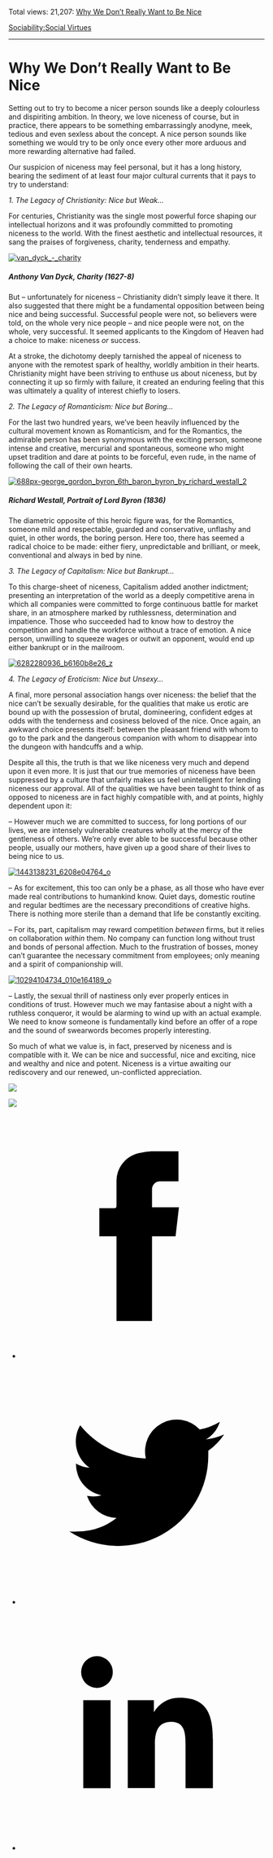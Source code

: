 Total views: 21,207: [Why We Don’t Really Want to Be Nice](https://www.theschooloflife.com/thebookoflife/why-we-dont-really-want-to-be-nice/)

[Sociability:](https://www.theschooloflife.com/thebookoflife/category/sociability/)[Social Virtues](https://www.theschooloflife.com/thebookoflife/category/sociability/social-virtues/)

* * *

# Why We Don’t Really Want to Be Nice
<style>
						.alignnone {
  display: block;
  margin-left: auto;
  margin-right: auto;
  align: center:
}

.addtoany_share_save_container {
display:none;
}

.wp-block-image {
		display: block;
  margin-left: auto;
  margin-right: auto;
  width: 50%;
}

.aligncenter {
display: block;
  margin-left: auto;
  margin-right: auto;
  align: center:
}

@media only screen and (max-width: 500px) {
  .wp-block-image {
		display: block;
  margin-left: auto;
  margin-right: auto;
  width: 100%;
} }

h1 {max-width: 600px !important;
}
.s18-single-post .content-area .site-main article .post-cat-header-display + .old-wrapper p {
    font-size: 1.200em
}
						</style>

Setting out to try to become a nicer person sounds like a deeply colourless and dispiriting ambition. In theory, we love niceness of course, but in practice, there appears to be something embarrassingly anodyne, meek, tedious and even sexless about the concept. A&nbsp;nice person sounds like something we would try to be only once every other more arduous and more rewarding alternative had failed.

Our suspicion of niceness may feel personal, but it has a long history, bearing the sediment of at least four major cultural currents that it pays to try to understand:

_1. The Legacy of Christianity: Nice but Weak…_

For centuries, Christianity was the single most powerful force shaping our intellectual horizons and it was profoundly committed to promoting niceness to the world. With the finest aesthetic and intellectual resources, it sang the praises of forgiveness, charity, tenderness and empathy.

[![van_dyck_-_charity](https://www.theschooloflife.com/thebookoflife/wp-content/uploads/2016/10/Van_Dyck_-_Charity.jpg)](http://www.thebookoflife.org/wp-content/uploads/2016/10/Van_Dyck_-_Charity.jpg)

##### Anthony Van Dyck, _Charity_ (1627-8)

But – unfortunately for niceness – Christianity didn’t simply leave it there. It also suggested that there might be a fundamental opposition between being nice and being successful. Successful people were not, so believers were told, on the whole very nice people – and nice people were not, on the whole, very successful. It seemed applicants to the Kingdom of Heaven had a choice to make: niceness _or_ success.

At a stroke, the dichotomy deeply tarnished the appeal of niceness to anyone with the remotest spark of healthy, worldly ambition in their hearts. Christianity might have been striving to enthuse us about niceness, but by connecting it up so firmly with failure, it created an enduring feeling that this was ultimately a quality of interest chiefly to losers.

_2. The Legacy of Romanticism: Nice but Boring…_

For the last two hundred years, we’ve been heavily influenced by the cultural movement known as Romanticism, and for the Romantics, the admirable person has been synonymous with the exciting person, someone intense and creative, mercurial and spontaneous, someone who might upset tradition and dare at points to be forceful, even rude, in the name of following the call of their own hearts.

[![688px-george_gordon_byron_6th_baron_byron_by_richard_westall_2](https://www.theschooloflife.com/thebookoflife/wp-content/uploads/2016/10/688px-George_Gordon_Byron_6th_Baron_Byron_by_Richard_Westall_2.jpg)](http://www.thebookoflife.org/wp-content/uploads/2016/10/688px-George_Gordon_Byron_6th_Baron_Byron_by_Richard_Westall_2.jpg)

##### Richard Westall, _Portrait of Lord Byron_ (1836)

The diametric opposite of this heroic figure was, for the Romantics, someone mild and respectable, guarded and conservative, unflashy and quiet, in other words, the boring person. Here too, there has seemed a radical choice to be made: either fiery, unpredictable and brilliant, or meek, conventional and always in bed by nine.

_3. The Legacy of Capitalism: Nice but Bankrupt…_

To this charge-sheet of niceness, Capitalism added another indictment; presenting an interpretation of the world as a deeply competitive arena in which all companies were committed to forge continuous battle for market share, in an atmosphere marked by ruthlessness, determination and impatience. Those who succeeded had to know how to destroy the competition and handle the workforce without a trace of emotion. A nice person, unwilling to squeeze wages or outwit an opponent, would end up either bankrupt or in the mailroom.

[![6282280936_b6160b8e26_z](https://www.theschooloflife.com/thebookoflife/wp-content/uploads/2016/10/6282280936_b6160b8e26_z.jpg)](http://www.thebookoflife.org/wp-content/uploads/2016/10/6282280936_b6160b8e26_z.jpg)

_4. The Legacy of Eroticism: Nice but Unsexy…_

A final, more personal association hangs over niceness: the belief that the nice can’t be sexually desirable, for the qualities that make us erotic are bound up with the possession of brutal, domineering, confident edges at odds with the tenderness and cosiness beloved of the nice. Once again, an awkward choice presents itself: between the pleasant friend with whom to go to the park and the dangerous companion with whom to disappear into the dungeon with handcuffs and a whip.

Despite all this, the truth is that we like niceness very much and depend upon it even more. It is just that our true memories of niceness have been suppressed by a culture that unfairly makes us feel unintelligent for lending niceness our approval. All of the qualities we have been taught to think of as opposed to niceness are in fact highly compatible with, and at points, highly dependent upon it:

– However much we are committed to success, for long portions of our lives, we are intensely vulnerable creatures wholly at the mercy of the gentleness of others. We’re only ever able to be successful because other people, usually our mothers, have given up a good share of their lives to being nice to us.

[![1443138231_6208e04764_o](https://www.theschooloflife.com/thebookoflife/wp-content/uploads/2016/10/1443138231_6208e04764_o.jpg)](http://www.thebookoflife.org/wp-content/uploads/2016/10/1443138231_6208e04764_o.jpg)

– As for excitement, this too can only be a phase, as all those who have ever made real contributions to humankind know. Quiet days, domestic routine and regular bedtimes are the necessary preconditions of creative highs. There is nothing more sterile than a demand that life be constantly exciting.

– For its, part, capitalism may reward competition _between_ firms, but it relies on collaboration _within_ them. No company can function long without trust and bonds of personal affection. Much to the frustration of bosses, money can’t guarantee the necessary commitment from employees; only meaning and a spirit of companionship will.

[![10294104734_010e164189_o](https://www.theschooloflife.com/thebookoflife/wp-content/uploads/2016/10/10294104734_010e164189_o.jpg)](http://www.thebookoflife.org/wp-content/uploads/2016/10/10294104734_010e164189_o.jpg)

– Lastly, the sexual thrill of nastiness only ever properly entices in conditions of trust. However much we may fantasise about a night with a ruthless conqueror, it would be alarming to wind up with an actual example. We need to know someone is fundamentally kind before an offer of a rope and the sound of swearwords becomes properly interesting.

So much of what we value is, in fact, preserved by niceness and is compatible with it. We can be nice and successful, nice and exciting, nice and wealthy and nice and potent. Niceness is a virtue awaiting our rediscovery and our renewed, un-conflicted appreciation.

[![](https://img.youtube.com/vi/2Fvtgt736lo/0.jpg)](https://www.youtube.com/embed/2Fvtgt736lo '')

[![](https://img.youtube.com/vi/aCYXF4W-05w/0.jpg)](https://www.youtube.com/embed/aCYXF4W-05w '')
<style>
    .iframe-class { display: block !important; }
</style>

- [<svg xmlns="http://www.w3.org/2000/svg" viewbox="0 0 26 26"><title>Facebook</title>
                    <g>
                        <path d="M8.38,10H9.92c.2,0,.29,0,.29-.28,0-.82,0-1.64,0-2.46a3.05,3.05,0,0,1,2.57-3.15A7.22,7.22,0,0,1,14,3.95c.86,0,1.71,0,2.57,0h.25v3.2h-2A.85.85,0,0,0,14,8c0,.62,0,1.24,0,1.91h2.87L16.51,13H14v9H10.21V13H8.38Z"></path>
                    </g>
                </svg>](http://www.facebook.com/sharer/sharer.php?u=https://www.theschooloflife.com/thebookoflife/why-we-dont-really-want-to-be-nice/)
- [<svg xmlns="http://www.w3.org/2000/svg" viewbox="0 0 26 26"><title>Twitter</title>
                    <path d="M21.69,7.9a6.75,6.75,0,0,1-1.94.53,3.39,3.39,0,0,0,1.48-1.87,6.76,6.76,0,0,1-2.14.82,3.38,3.38,0,0,0-5.75,3.08,9.59,9.59,0,0,1-7-3.53,3.38,3.38,0,0,0,1,4.51A3.36,3.36,0,0,1,5.89,11v0A3.38,3.38,0,0,0,8.6,14.37a3.39,3.39,0,0,1-1.53.06,3.38,3.38,0,0,0,3.15,2.35A6.78,6.78,0,0,1,6,18.22a6.87,6.87,0,0,1-.81,0A9.6,9.6,0,0,0,20,10.08q0-.22,0-.44A6.86,6.86,0,0,0,21.69,7.9Z"></path>
                </svg>](http://twitter.com/share?url=https://www.theschooloflife.com/thebookoflife/why-we-dont-really-want-to-be-nice/&text=&via=theschooloflife)
- [<svg xmlns="http://www.w3.org/2000/svg" viewbox="0 0 26 26"><title>LinkedIn</title>
<path class="cls-2" d="M6.67,10H9.58v9.36H6.67ZM8.13,5.32A1.69,1.69,0,1,1,6.44,7,1.69,1.69,0,0,1,8.13,5.32"></path><path class="cls-2" d="M11.41,10H14.2v1.28h0A3.06,3.06,0,0,1,17,9.75c2.95,0,3.49,1.94,3.49,4.46v5.14H17.57V14.79c0-1.09,0-2.48-1.51-2.48s-1.75,1.18-1.75,2.4v4.63H11.41Z"></path></svg>](https://www.linkedin.com/shareArticle?mini=true&url=https://www.theschooloflife.com/thebookoflife/why-we-dont-really-want-to-be-nice/)
